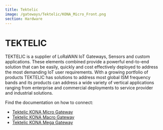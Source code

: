 ```yaml
---
title: Tektelic
image: /gateways/Tektelic/KONA_Micro_Front.png
section: Hardware
---
```



# TEKTELIC

TEKTELIC is a supplier of LoRaWAN IoT Gateways, Sensors and custom applications. These elements combined provide a powerful end-to-end solution that can be easily, quickly and cost effectively deployed to address the most demanding IoT user requirements. With a growing portfolio of products TEKTELIC has solutions to address most global ISM frequency bands and its products can address a wide variety of vertical applications ranging from enterprise and commercial deployments to service provider and industrial solutions.


Find the documentation on how to connect:
- [Tektelic KONA Micro Gateway](https://www.thethingsnetwork.org/docs/gateways/tektelic/micro.html)
- [Tektelic KONA Macro Gateway](https://www.thethingsnetwork.org/docs/gateways/tektelic/macro.html)
- [Tektelic KONA Mega Gateway](https://www.thethingsnetwork.org/docs/gateways/tektelic/mega.html)
